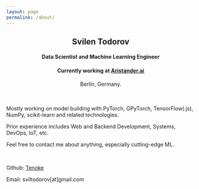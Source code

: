 ```yaml
---
layout: page
permalink: /about/
---
```

## <center>Svilen Todorov</center>
#### <center>Data Scientist and Machine Learning Engineer</center>

#### 	<center>Currently working at <a href="https://aristander.ai/">Aristander.ai</a></center>

<center>Berlin, Germany.</center>

<br>
<br>

Mostly working on model building with PyTorch, GPyTorch, TensorFlow(.js), NumPy, scikit-learn and related technologies.

Prior experience includes Web and Backend Development, Systems, DevOps, IoT, etc.


Feel free to contact me about anything, especially cutting-edge ML.


<br>

Github: [Tenoke](https://github.com/Tenoke/)

Email: sviltodorov[at]gmail.com
